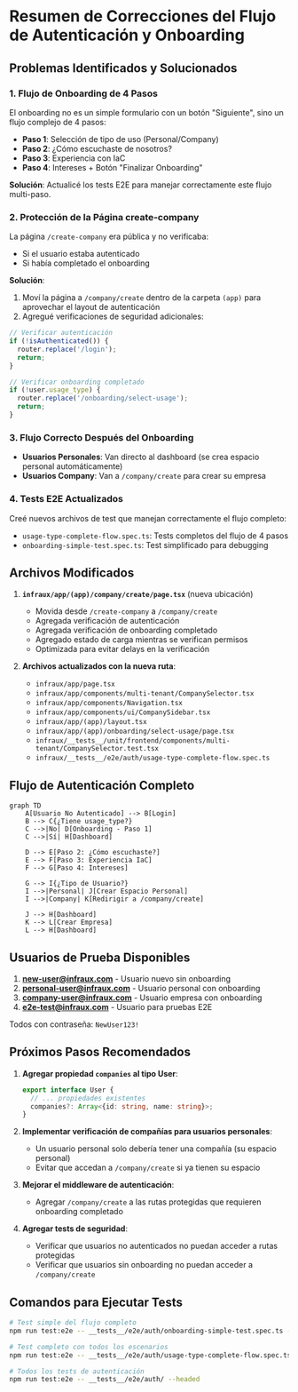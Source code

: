 # Resumen de Correcciones del Flujo de Autenticación y Onboarding

## Problemas Identificados y Solucionados

### 1. **Flujo de Onboarding de 4 Pasos**
El onboarding no es un simple formulario con un botón "Siguiente", sino un flujo complejo de 4 pasos:

- **Paso 1**: Selección de tipo de uso (Personal/Company)
- **Paso 2**: ¿Cómo escuchaste de nosotros?
- **Paso 3**: Experiencia con IaC
- **Paso 4**: Intereses + Botón "Finalizar Onboarding"

**Solución**: Actualicé los tests E2E para manejar correctamente este flujo multi-paso.

### 2. **Protección de la Página create-company**
La página `/create-company` era pública y no verificaba:
- Si el usuario estaba autenticado
- Si había completado el onboarding

**Solución**:
1. Moví la página a `/company/create` dentro de la carpeta `(app)` para aprovechar el layout de autenticación
2. Agregué verificaciones de seguridad adicionales:
```typescript
// Verificar autenticación
if (!isAuthenticated()) {
  router.replace('/login');
  return;
}

// Verificar onboarding completado
if (!user.usage_type) {
  router.replace('/onboarding/select-usage');
  return;
}
```

### 3. **Flujo Correcto Después del Onboarding**
- **Usuarios Personales**: Van directo al dashboard (se crea espacio personal automáticamente)
- **Usuarios Company**: Van a `/company/create` para crear su empresa

### 4. **Tests E2E Actualizados**
Creé nuevos archivos de test que manejan correctamente el flujo completo:
- `usage-type-complete-flow.spec.ts`: Tests completos del flujo de 4 pasos
- `onboarding-simple-test.spec.ts`: Test simplificado para debugging

## Archivos Modificados

1. **`infraux/app/(app)/company/create/page.tsx`** (nueva ubicación)
   - Movida desde `/create-company` a `/company/create`
   - Agregada verificación de autenticación
   - Agregada verificación de onboarding completado
   - Agregado estado de carga mientras se verifican permisos
   - Optimizada para evitar delays en la verificación

2. **Archivos actualizados con la nueva ruta**:
   - `infraux/app/page.tsx`
   - `infraux/app/components/multi-tenant/CompanySelector.tsx`
   - `infraux/app/components/Navigation.tsx`
   - `infraux/app/components/ui/CompanySidebar.tsx`
   - `infraux/app/(app)/layout.tsx`
   - `infraux/app/(app)/onboarding/select-usage/page.tsx`
   - `infraux/__tests__/unit/frontend/components/multi-tenant/CompanySelector.test.tsx`
   - `infraux/__tests__/e2e/auth/usage-type-complete-flow.spec.ts`

## Flujo de Autenticación Completo

```mermaid
graph TD
    A[Usuario No Autenticado] --> B[Login]
    B --> C{¿Tiene usage_type?}
    C -->|No| D[Onboarding - Paso 1]
    C -->|Sí| H[Dashboard]
    
    D --> E[Paso 2: ¿Cómo escuchaste?]
    E --> F[Paso 3: Experiencia IaC]
    F --> G[Paso 4: Intereses]
    
    G --> I{¿Tipo de Usuario?}
    I -->|Personal| J[Crear Espacio Personal]
    I -->|Company| K[Redirigir a /company/create]
    
    J --> H[Dashboard]
    K --> L[Crear Empresa]
    L --> H[Dashboard]
```

## Usuarios de Prueba Disponibles

1. **new-user@infraux.com** - Usuario nuevo sin onboarding
2. **personal-user@infraux.com** - Usuario personal con onboarding
3. **company-user@infraux.com** - Usuario empresa con onboarding
4. **e2e-test@infraux.com** - Usuario para pruebas E2E

Todos con contraseña: `NewUser123!`

## Próximos Pasos Recomendados

1. **Agregar propiedad `companies` al tipo User**:
   ```typescript
   export interface User {
     // ... propiedades existentes
     companies?: Array<{id: string, name: string}>;
   }
   ```

2. **Implementar verificación de compañías para usuarios personales**:
   - Un usuario personal solo debería tener una compañía (su espacio personal)
   - Evitar que accedan a `/company/create` si ya tienen su espacio

3. **Mejorar el middleware de autenticación**:
   - Agregar `/company/create` a las rutas protegidas que requieren onboarding completado

4. **Agregar tests de seguridad**:
   - Verificar que usuarios no autenticados no puedan acceder a rutas protegidas
   - Verificar que usuarios sin onboarding no puedan acceder a `/company/create`

## Comandos para Ejecutar Tests

```bash
# Test simple del flujo completo
npm run test:e2e -- __tests__/e2e/auth/onboarding-simple-test.spec.ts --headed

# Test completo con todos los escenarios
npm run test:e2e -- __tests__/e2e/auth/usage-type-complete-flow.spec.ts --headed

# Todos los tests de autenticación
npm run test:e2e -- __tests__/e2e/auth/ --headed